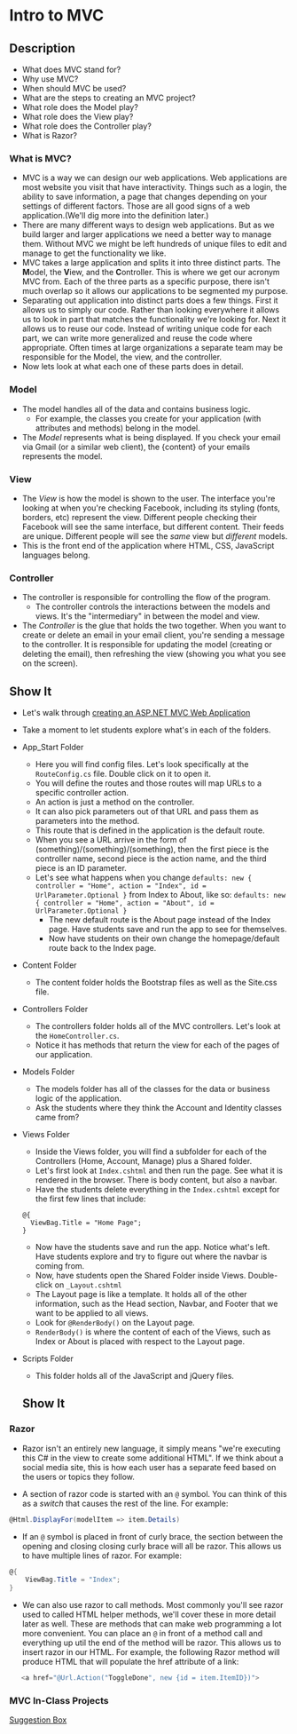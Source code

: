 # Intro to MVC
## Description
- What does MVC stand for?
- Why use MVC?
- When should MVC be used?
- What are the steps to creating an MVC project?
- What role does the Model play?
- What role does the View play?
- What role does the Controller play?
- What is Razor?

### What is MVC?
- MVC is a way we can design our web applications. Web applications are most website you visit that have interactivity. Things such as a login, the ability to save information, a page that changes depending on your settings of different factors. Those are all good signs of a web application.(We'll dig more into the definition later.)
- There are many different ways to design web applications. But as we build larger and larger applications we need a better way to manage them. Without MVC we might be left hundreds of unique files to edit and manage to get the functionality we like.
- MVC takes a large application and splits it into three distinct parts. The **M**odel, the **V**iew, and the **C**ontroller. This is where we get our acronym MVC from. Each of the three parts as a specific purpose, there isn't much overlap so it allows our applications to be segmented my purpose.
- Separating out application into distinct parts does a few things. First it allows us to simply our code. Rather than looking everywhere it allows us to look in part that matches the functionality we're looking for. Next it allows us to reuse our code. Instead of writing unique code for each part, we can write more generalized and reuse the code where appropriate. Often times at large organizations a separate team may be responsible for the Model, the view, and the controller.
- Now lets look at what each one of these parts does in detail.


### Model
- The model handles all of the data and contains business logic.
  - For example, the classes you create for your application (with attributes and methods) belong in the model.
- The *Model* represents what is being displayed. If you check your email via Gmail (or a similar web client), the {content} of your emails represents the model.

### View
- The *View* is how the model is shown to the user. The interface you're looking at when you're checking Facebook, including its styling (fonts, borders, etc) represent the view. Different people checking their Facebook will see the same interface, but different content. Their feeds are unique. Different people will see the *same* view but *different* models.
- This is the front end of the application where HTML, CSS, JavaScript languages belong.

### Controller
- The controller is responsible for controlling the flow of the program.
  - The controller controls the interactions between the models and views. It's the "intermediary" in between the model and view.
- The *Controller* is the glue that holds the two together. When you want to create or delete an email in your email client, you're sending a message to the controller. It is responsible for updating the model (creating or deleting the email), then refreshing the view (showing you what you see on the screen).


## Show It
- Let's walk through [creating an ASP.NET MVC Web Application](https://docs.google.com/presentation/d/1yqn9NZOcxetfKugCa_jkCg2vbTnDQMY14IVDMBR9mqA/edit?usp=sharing)
- Take a moment to let students explore what's in each of the folders.
- App_Start Folder
  - Here you will find config files. Let's look specifically at the `RouteConfig.cs` file. Double click on it to open it.
  - You will define the routes and those routes will map URLs to a specific controller action.
  - An action is just a method on the controller. 
  - It can also pick parameters out of that URL and pass them as parameters into the method.
  - This route that is defined in the application is the default route. 
  - When you see a URL arrive in the form of (something)/(something)/(something), then the first piece is the controller name, second piece is the action name, and the third piece is an ID parameter.
  - Let's see what happens when you change `defaults: new { controller = "Home", action = "Index", id = UrlParameter.Optional }` from Index to About, like so: `defaults: new { controller = "Home", action = "About", id = UrlParameter.Optional }`
    - The new default route is the About page instead of the Index page. Have students save and run the app to see for themselves.
    - Now have students on their own change the homepage/default route back to the Index page.
- Content Folder
  - The content folder holds the Bootstrap files as well as the Site.css file.
- Controllers Folder
  - The controllers folder holds all of the MVC controllers. Let's look at the `HomeController.cs`.
  - Notice it has methods that return the view for each of the pages of our application.
- Models Folder
  - The models folder has all of the classes for the data or business logic of the application.
  - Ask the students where they think the Account and Identity classes came from?
- Views Folder
  - Inside the Views folder, you will find a subfolder for each of the Controllers (Home, Account, Manage) plus a Shared folder.
  - Let's first look at `Index.cshtml` and then run the page. See what it is rendered in the browser. There is body content, but also a navbar.
  - Have the students delete everything in the `Index.cshtml` except for the first few lines that include:
  ```
  @{
    ViewBag.Title = "Home Page";
  }
  ```
  - Now have the students save and run the app. Notice what's left. Have students explore and try to figure out where the navbar is coming from.
  - Now, have students open the Shared Folder inside Views. Double-click on `_Layout.cshtml` 
  - The Layout page is like a template. It holds all of the other information, such as the Head section, Navbar, and Footer that we want to be applied to all views. 
  - Look for `@RenderBody()` on the Layout page.
  - `RenderBody()` is where the content of each of the Views, such as Index or About is placed with respect to the Layout page.   
- Scripts Folder
  - This folder holds all of the JavaScript and jQuery files.
  
  ## Show It
### Razor
- Razor isn't an entirely new language, it simply means "we're executing this C# in the view to create some additional HTML". If we think about a social media site, this is how each user has a separate feed based on the users or topics they follow.

- A section of razor code is started with an `@` symbol. You can think of this as a _switch_ that causes the rest of the line. For example: 
```csharp
@Html.DisplayFor(modelItem => item.Details)
```

- If an `@` symbol is placed in front of curly brace, the section between the opening and closing closing curly brace will all be razor. This allows us to have multiple lines of razor. For example: 
```csharp
@{
    ViewBag.Title = "Index";
}
```

- We can also use razor to call methods. Most commonly you'll see razor used to called HTML helper methods, we'll cover these in more detail later as well. These are methods that can make web programming a lot more convenient. You can place an `@` in front of a method call and everything up util the end of the method will be razor. This allows us to insert razor in our HTML. For example, the following Razor method will produce HTML that will populate the href attribute of a link: 
```csharp
   <a href="@Url.Action("ToggleDone", new {id = item.ItemID})">
``` 

### MVC In-Class Projects

[Suggestion Box](https://docs.google.com/presentation/d/1FX787R7R9UrSFlbf6RnrRObsaqW_5yXV1TiFsycxEWY/edit?usp=sharing)

